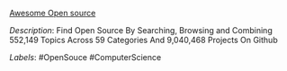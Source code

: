 [Awesome Open source](https://awesomeopensource.com/)

*Description*: Find Open Source By Searching, Browsing and Combining 552,149 Topics Across 59 Categories And 9,040,468 Projects On Github

*Labels*: #OpenSouce #ComputerScience
